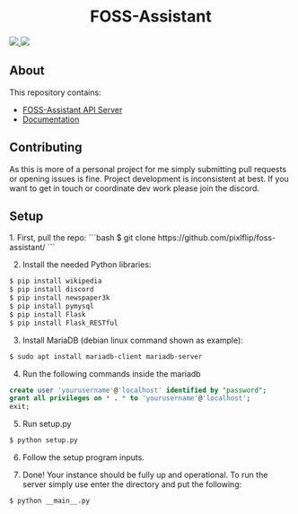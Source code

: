 <h1 align="center">FOSS-Assistant</h1>

<p>
  <a href="https://discord.gg/Pvy2HgGE9r">
    <img src="https://img.shields.io/discord/806142446094385153?color=7489d5&logo=discord&logoColor=ffffff" />
  </a>
  <img src="https://img.shields.io/static/v1?label=Status&message=Development&color=blue">
  </a>
</p>

<h2>About</h2>

This repository contains:

-   [FOSS-Assistant API Server](/API_Server)
-   [Documentation](/Documentation)

<h2>Contributing</h2>
As this is more of a personal project for me simply submitting pull requests or opening issues is fine.
Project development is inconsistent at best. If you want to get in touch or coordinate dev work please join the discord.

<h2>Setup</h2>
1. First, pull the repo:
```bash
$ git clone https://github.com/pixlflip/foss-assistant/
```

2. Install the needed Python libraries:
```bash
$ pip install wikipedia
$ pip install discord
$ pip install newspaper3k
$ pip install pymysql
$ pip install Flask
$ pip install Flask_RESTful
```

3. Install MariaDB (debian linux command shown as example):
```bash
$ sudo apt install mariadb-client mariadb-server
```

4. Run the following commands inside the mariadb
```sql
create user 'yourusername'@'localhost' identified by "password";
grant all privileges on * . * to 'yourusername'@'localhost';
exit;
```

5. Run setup.py
```bash
$ python setup.py
```

6. Follow the setup program inputs.


7. Done! Your instance should be fully up and operational. To run the server simply use enter the directory and put the following:
```bash
$ python __main__.py
```